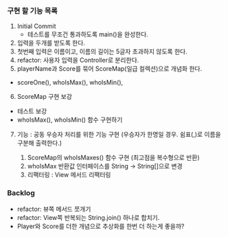 ### 구현 할 기능 목록

1. Initial Commit
   - 테스트를 무조건 통과하도록 main()을 완성한다.
2. 입력을 두개를 받도록 한다.
3. 첫번째 입력은 이름이고, 이름의 길이는 5글자 초과하지 않도록 한다.
4. refactor: 사용자 입력을 Controller로 분리한다.
5. playerName과 Score를 묶어 ScoreMap(일급 컬렉션)으로 개념화 한다.

- scoreOne(), whoIsMax(), whoIsMin(),

6. ScoreMap 구현 보강

- 테스트 보강
- whoIsMax(), whoIsMin() 함수 구현하기

7. 기능 : 공동 우승자 처리를 위한 기능 구현 (우승자가 한명일 경우. 쉼표(,)로 이름을 구분해 출력한다.)

   1. ScoreMap의 whoIsMaxes() 함수 구현 (최고점을 복수형으로 반환)
   2. whoIsMax 반환값 인터페이스를 String -> String[]으로 변경
   3. 리팩터링 : View 메서드 리팩터링

### Backlog

- refactor: 뷰쪽 메서드 쪼개기
- refactor: View쪽 반복되는 String.join() 하나로 합치기.
- Player와 Score를 더한 개념으로 추상화를 한번 더 하는게 좋을까?
